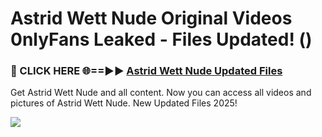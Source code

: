 # Astrid Wett Nude Original Videos 0nlyFans Leaked - Files Updated! ()

<h3>🔴 CLICK HERE 🌐==►► <a href="https://tinyurl.com/leaks-videos" rel="nofollow">Astrid Wett Nude Updated Files</a></h3>

Get Astrid Wett Nude and all content. Now you can access all videos and pictures of Astrid Wett Nude. New Updated Files 2025!

[![](https://i.imgur.com/KQgVmj3.gif)](https://tinyurl.com/leaks-videos)
